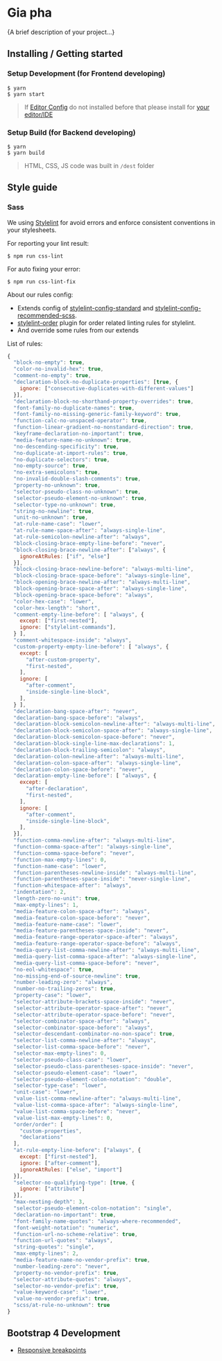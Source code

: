 # Gia pha

{A brief description of your project...}

## Installing / Getting started

### Setup Development (for Frontend developing)

```
$ yarn
$ yarn start
```

> If [Editor Config](http://editorconfig.org/) do not installed before that please install for [your editor/IDE](http://editorconfig.org/#download)

### Setup Build (for Backend developing)

```
$ yarn
$ yarn build
```

> HTML, CSS, JS code was built in `/dest` folder

## Style guide

### Sass

We using [Stylelint](https://stylelint.io/) for avoid errors and enforce consistent conventions in your stylesheets.

For reporting your lint result:

```
$ npm run css-lint
```

For auto fixing your error:

```
$ npm run css-lint-fix
```

About our rules config:

+ Extends config of [stylelint-config-standard](https://github.com/stylelint/stylelint-config-standard) and [stylelint-config-recommended-scss](https://github.com/kristerkari/stylelint-config-recommended-scss).
+ [stylelint-order](https://github.com/hudochenkov/stylelint-order) plugin for order related linting rules for stylelint.
+ And override some rules from our extends

List of rules:

```js
{
  "block-no-empty": true,
  "color-no-invalid-hex": true,
  "comment-no-empty": true,
  "declaration-block-no-duplicate-properties": [true, {
    ignore: ["consecutive-duplicates-with-different-values"]
  }],
  "declaration-block-no-shorthand-property-overrides": true,
  "font-family-no-duplicate-names": true,
  "font-family-no-missing-generic-family-keyword": true,
  "function-calc-no-unspaced-operator": true,
  "function-linear-gradient-no-nonstandard-direction": true,
  "keyframe-declaration-no-important": true,
  "media-feature-name-no-unknown": true,
  "no-descending-specificity": true,
  "no-duplicate-at-import-rules": true,
  "no-duplicate-selectors": true,
  "no-empty-source": true,
  "no-extra-semicolons": true,
  "no-invalid-double-slash-comments": true,
  "property-no-unknown": true,
  "selector-pseudo-class-no-unknown": true,
  "selector-pseudo-element-no-unknown": true,
  "selector-type-no-unknown": true,
  "string-no-newline": true,
  "unit-no-unknown": true,
  "at-rule-name-case": "lower",
  "at-rule-name-space-after": "always-single-line",
  "at-rule-semicolon-newline-after": "always",
  "block-closing-brace-empty-line-before": "never",
  "block-closing-brace-newline-after": ["always", {
    ignoreAtRules: ["if", "else"]
  }],
  "block-closing-brace-newline-before": "always-multi-line",
  "block-closing-brace-space-before": "always-single-line",
  "block-opening-brace-newline-after": "always-multi-line",
  "block-opening-brace-space-after": "always-single-line",
  "block-opening-brace-space-before": "always",
  "color-hex-case": "lower",
  "color-hex-length": "short",
  "comment-empty-line-before": [ "always", {
    except: ["first-nested"],
    ignore: ["stylelint-commands"],
  } ],
  "comment-whitespace-inside": "always",
  "custom-property-empty-line-before": [ "always", {
    except: [
      "after-custom-property",
      "first-nested",
    ],
    ignore: [
      "after-comment",
      "inside-single-line-block",
    ],
  } ],
  "declaration-bang-space-after": "never",
  "declaration-bang-space-before": "always",
  "declaration-block-semicolon-newline-after": "always-multi-line",
  "declaration-block-semicolon-space-after": "always-single-line",
  "declaration-block-semicolon-space-before": "never",
  "declaration-block-single-line-max-declarations": 1,
  "declaration-block-trailing-semicolon": "always",
  "declaration-colon-newline-after": "always-multi-line",
  "declaration-colon-space-after": "always-single-line",
  "declaration-colon-space-before": "never",
  "declaration-empty-line-before": [ "always", {
    except: [
      "after-declaration",
      "first-nested",
    ],
    ignore: [
      "after-comment",
      "inside-single-line-block",
    ],
  }],
  "function-comma-newline-after": "always-multi-line",
  "function-comma-space-after": "always-single-line",
  "function-comma-space-before": "never",
  "function-max-empty-lines": 0,
  "function-name-case": "lower",
  "function-parentheses-newline-inside": "always-multi-line",
  "function-parentheses-space-inside": "never-single-line",
  "function-whitespace-after": "always",
  "indentation": 2,
  "length-zero-no-unit": true,
  "max-empty-lines": 1,
  "media-feature-colon-space-after": "always",
  "media-feature-colon-space-before": "never",
  "media-feature-name-case": "lower",
  "media-feature-parentheses-space-inside": "never",
  "media-feature-range-operator-space-after": "always",
  "media-feature-range-operator-space-before": "always",
  "media-query-list-comma-newline-after": "always-multi-line",
  "media-query-list-comma-space-after": "always-single-line",
  "media-query-list-comma-space-before": "never",
  "no-eol-whitespace": true,
  "no-missing-end-of-source-newline": true,
  "number-leading-zero": "always",
  "number-no-trailing-zeros": true,
  "property-case": "lower",
  "selector-attribute-brackets-space-inside": "never",
  "selector-attribute-operator-space-after": "never",
  "selector-attribute-operator-space-before": "never",
  "selector-combinator-space-after": "always",
  "selector-combinator-space-before": "always",
  "selector-descendant-combinator-no-non-space": true,
  "selector-list-comma-newline-after": "always",
  "selector-list-comma-space-before": "never",
  "selector-max-empty-lines": 0,
  "selector-pseudo-class-case": "lower",
  "selector-pseudo-class-parentheses-space-inside": "never",
  "selector-pseudo-element-case": "lower",
  "selector-pseudo-element-colon-notation": "double",
  "selector-type-case": "lower",
  "unit-case": "lower",
  "value-list-comma-newline-after": "always-multi-line",
  "value-list-comma-space-after": "always-single-line",
  "value-list-comma-space-before": "never",
  "value-list-max-empty-lines": 0,
  "order/order": [
    "custom-properties",
    "declarations"
  ],
  "at-rule-empty-line-before": ["always", {
    except: ["first-nested"],
    ignore: ["after-comment"],
    ignoreAtRules: ["else", "import"]
  }],
  "selector-no-qualifying-type": [true, {
    ignore: ["attribute"]
  }],
  "max-nesting-depth": 3,
  "selector-pseudo-element-colon-notation": "single",
  "declaration-no-important": true,
  "font-family-name-quotes": "always-where-recommended",
  "font-weight-notation": "numeric",
  "function-url-no-scheme-relative": true,
  "function-url-quotes": "always",
  "string-quotes": "single",
  "max-empty-lines": 2,
  "media-feature-name-no-vendor-prefix": true,
  "number-leading-zero": "never",
  "property-no-vendor-prefix": true,
  "selector-attribute-quotes": "always",
  "selector-no-vendor-prefix": true,
  "value-keyword-case": "lower",
  "value-no-vendor-prefix": true,
  "scss/at-rule-no-unknown": true
}
```

## Bootstrap 4 Development

+ [Responsive breakpoints](https://getbootstrap.com/docs/4.0/layout/overview/#responsive-breakpoints)
